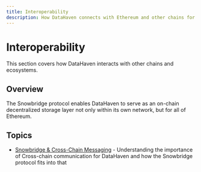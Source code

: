 ```yaml
---
title: Interoperability
description: How DataHaven connects with Ethereum and other chains for seamless data access.
---
```


# Interoperability

This section covers how DataHaven interacts with other chains and ecosystems.

## Overview 

The Snowbridge protocol enables DataHaven to serve as an on-chain decentralized storage layer not only within its own network, but for all of Ethereum.

## Topics

- [Snowbridge & Cross-Chain Messaging](snowbridge-and-cross-chain-messaging.md) - Understanding the importance of Cross-chain communication for DataHaven and how the Snowbridge protocol fits into that